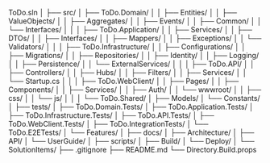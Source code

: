 ToDo.sln
│
├── src/
│   ├── ToDo.Domain/
│   │   ├── Entities/
│   │   ├── ValueObjects/
│   │   ├── Aggregates/
│   │   ├── Events/
│   │   ├── Common/
│   │   └── Interfaces/
│   │
│   ├── ToDo.Application/
│   │   ├── Services/
│   │   ├── DTOs/
│   │   ├── Interfaces/
│   │   ├── Mappers/
│   │   ├── Exceptions/
│   │   └── Validators/
│   │
│   ├── ToDo.Infrastructure/
│   │   ├── Configurations/
│   │   ├── Migrations/
│   │   ├── Repositories/
│   │   ├── Identity/
│   │   ├── Logging/
│   │   ├── Persistence/
│   │   └── ExternalServices/
│   │
│   ├── ToDo.API/
│   │   ├── Controllers/
│   │   ├── Hubs/
│   │   ├── Filters/
│   │   ├── Services/
│   │   └── Startup.cs
│   │
│   ├── ToDo.WebClient/
│   │   ├── Pages/
│   │   ├── Components/
│   │   ├── Services/
│   │   ├── Auth/
│   │   └── wwwroot/
│   │       ├── css/
│   │       └── js/
│   │
│   └── ToDo.Shared/
│       ├── Models/
│       └── Constants/
│
├── tests/
│   ├── ToDo.Domain.Tests/
│   ├── ToDo.Application.Tests/
│   ├── ToDo.Infrastructure.Tests/
│   ├── ToDo.API.Tests/
│   ├── ToDo.WebClient.Tests/
│   ├── ToDo.IntegrationTests/
│   └── ToDo.E2ETests/
│       └── Features/
│
├── docs/
│   ├── Architecture/
│   ├── API/
│   └── UserGuide/
│
├── scripts/
│   ├── Build/
│   └── Deploy/
│
└── SolutionItems/
    ├── .gitignore
    ├── README.md
    └── Directory.Build.props
